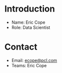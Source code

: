 # Introduction
 - Name: Eric Cope
 - Role: Data Scientist
 
# Contact

- Email: ecope@pcl.com
- Teams: Eric Cope
